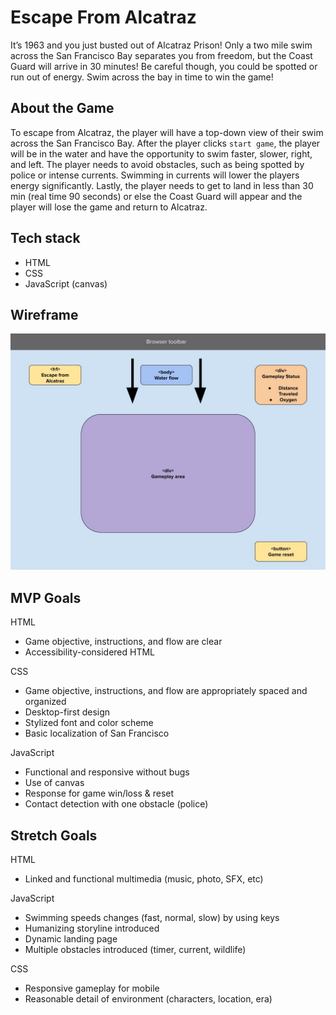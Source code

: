 # Escape From Alcatraz

It’s 1963 and you just busted out of Alcatraz Prison! Only a two mile swim across the San Francisco Bay separates you from freedom, but the Coast Guard will arrive in 30 minutes! Be careful though, you could be spotted or run out of energy. Swim across the bay in time to win the game! 

## About the Game 
To escape from Alcatraz, the player will have a top-down view of their swim across the San Francisco Bay. After the player clicks ``` start game ```, the player will be in the water and have the opportunity to swim faster, slower, right, and left. The player needs to avoid obstacles, such as being spotted by police or intense currents. Swimming in currents will lower the players energy significantly. Lastly, the player needs to get to land in less than 30 min (real time 90 seconds) or else the Coast Guard will appear and the player will lose the game and return to Alcatraz. 

## Tech stack
* HTML
* CSS
* JavaScript (canvas)

## Wireframe

![Wireframe](./Wireframe_%20Escape-From-Alcatraz%202023-03-16.jpg)


## MVP Goals

HTML 
* Game objective, instructions, and flow are clear
* Accessibility-considered HTML

CSS
* Game objective, instructions, and flow are appropriately spaced and organized
* Desktop-first design
* Stylized font and color scheme 
* Basic localization of San Francisco

JavaScript
* Functional and responsive without bugs
* Use of canvas
* Response for game win/loss & reset 
* Contact detection with one obstacle (police)

## Stretch Goals

HTML
* Linked and functional multimedia (music, photo, SFX, etc)

JavaScript
* Swimming speeds changes (fast, normal, slow) by using keys
* Humanizing storyline introduced
* Dynamic landing page 
* Multiple obstacles introduced (timer, current, wildlife)


CSS
* Responsive gameplay for mobile
* Reasonable detail of environment (characters, location, era)